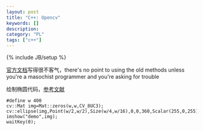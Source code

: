 ```yaml
--- 
layout: post 
title: "C++: Opencv" 
keywords: [] 
description: 
category: "PL"
tags: ["c++"] 
--- 
```

{% include JB/setup %}


[官方文档](http://docs.opencv.org/master/d6/d6d/tutorial_mat_the_basic_image_container.html)写得很不客气，there's no point to using the old methods unless you're a masochist programmer and you're asking for trouble

绘制椭圆代码，[参考文献](http://docs.opencv.org/master/d3/d96/tutorial_basic_geometric_drawing.html)
```
#define w 400
cv::Mat img=Mat::zeros(w,w,CV_8UC3);
cv::ellipse(img,Point(w/2,w/2),Size(w/4,w/16),0,0,360,Scalar(255,0,255),2,3);
imshow("demo",img);
waitKey(0);
```
